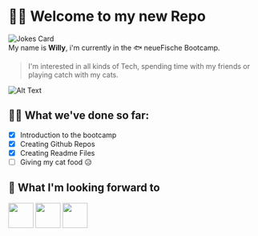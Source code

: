 # 👋🏼 Welcome to my new Repo
![Jokes Card](https://readme-jokes.vercel.app/api?hideBorder)
\
My name is **Willy**, i'm currently in the 🐟 neueFische Bootcamp. 
> I'm interested in all kinds of Tech, spending time with my friends or playing catch with my cats. 

![Alt Text](/giphy-downsized-large.gif)

## ✍🏻 What we've done so far:
- [x] Introduction to the bootcamp
- [x] Creating Github Repos
- [x] Creating Readme Files
- [ ] Giving my cat food 😥

## 👀 What I'm looking forward to
<img src="https://cdn.jsdelivr.net/gh/devicons/devicon/icons/javascript/javascript-plain.svg" width="50px"/> <img src="https://cdn.jsdelivr.net/gh/devicons/devicon/icons/react/react-original.svg" width="50px"/> <img src="https://cdn.jsdelivr.net/gh/devicons/devicon/icons/git/git-original-wordmark.svg" width="50px"/>
